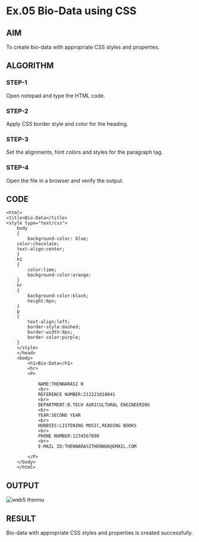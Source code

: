 # Ex.05 Bio-Data using CSS
## AIM
  To create bio-data with appropriate CSS styles and properties.

## ALGORITHM
### STEP-1
  Open notepad and type the HTML code.

### STEP-2
  Apply CSS border style and color for the heading.

### STEP-3
  Set the alignments, font colors and styles for the paragraph tag.

### STEP-4
  Open the file in a browser and verify the output.
  
## CODE
```<!DOCTYPE html>
<html>
<title>Bio-Data</title>
<style type="text/css">
    body
    {
        background-color: blue;
    color:chocolate;
    text-align:center;
    }
    h1
    {
        color:lime;
        background-color:orange;
    }
    hr
    {
        background-color:black;
        height:6px;
    }
    p
    {
        text-align:left;
        border-style:dashed;
        border-width:9px;
        border-color:purple;
    }
    </style>
    </head>
    <body>
        <h1>Bio-Data</h1>
        <hr>
        <P>
        
            NAME:THENNARASI N
            <br>
            REFERENCE NUMBER:212221010041
            <br>
            DEPARTMENT:B.TECH AGRICULTURAL ENGINEERING
            <br>
            YEAR:SECOND YEAR
            <br>
            HOBBIES:LISTENING MUSIC,READING BOOKS
            <br>
            PHONE NUMBER:1234567890
            <br>
            E-MAIL ID:THENNARASITHENNU6@GMAIL.COM
            
        </P>
    </body>
    </html>
```

## OUTPUT
![web5 thennu](https://github.com/Thennunagaraj/Ex05_Web-Design/assets/128386061/412b9e8d-d53e-4031-9958-b285abaa0667)


## RESULT
  Bio-data with appropriate CSS styles and properties is created successfully.
